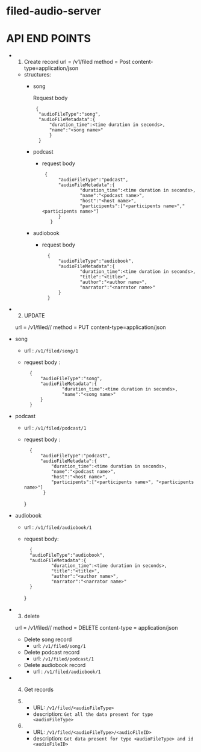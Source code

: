 # filed-audio-server


# API END POINTS

- 1. Create record
    url = /v1/filed
    method = Post
    content-type=application/json
    
   - structures:
        - song 
                
             Request body
                
               {
                "audioFileType":"song",
                "audioFileMetadata":{
                    "duration_time":<time duration in seconds>,
                    "name":"<song name>"
                    }
                }
        - podcast
            
            - request body
                   
                   {
                        "audioFileType":"podcast",
                        "audioFileMetadata":{
                                "duration_time":<time duration in seconds>,
                                "name":"<podcast name>",
                                "host":"<host name>",
                                "participents":["<participents name>","<participents name>"]
                        }
                     }      
        - audiobook
        
            - request body
            
                    {
                        "audioFileType":"audiobook",
                        "audioFileMetadata":{
                                "duration_time":<time duration in seconds>,
                                "title":"<title>",
                                "author":"<author name>",
                                "narrator":"<narrator name>"
                        }
                    }
                    
- 2. UPDATE

    url = /v1/filed/<audioFileType>/<audioFileID> 
    method = PUT
    content-type=application/json
- song
    
    - url : `/v1/filed/song/1`
    - request body :
            
            {
                "audioFileType":"song",
                "audioFileMetadata":{
                        "duration_time":<time duration in seconds>,
                        "name":"<song name>"    
                }
            }
        
        
    
- podcast
    
    - url : `/v1/filed/podcast/1`
    - request body : 
    
            {
                "audioFileType":"podcast",
                "audioFileMetadata":{
                    "duration_time":<time duration in seconds>,
                    "name":"<podcast name>",
                    "host":"<host name>",
                    "participents":["<participents name>", "<participents name>"]    
                 }    
        }
    
    
- audiobook
    
    - url : `/v1/filed/audiobook/1`       
    - request body:
    
            {
            "audioFileType":"audiobook",
            "audioFileMetadata":{
                    "duration_time":<time duration in seconds>,
                    "title":"<title>",
                    "author":"<author name>",
                    "narrator":"<narrator name>"  
            }
        }

- 3. delete
  
    url = /v1/filed/<audioFileType>/<audioFileID>
    method = DELETE
    content-type = application/json
    
    - Delete song record
        - url: `/v1/filed/song/1` 
    - Delete podcast record
        - url: `/v1/filed/podcast/1`
    - Delete audiobook record
        - url : `/v1/filed/audiobook/1`

- 4. Get records

   1. - URL:  `/v1/filed/<audioFileType>`
      - description: `Get all the data present for type <audioFileType>`
    
   2. - URL:  `/v1/filed/<audioFileType>/<audioFileID>`
      - description: `Get data present for type <audioFileType> and id <audioFileID>`    

